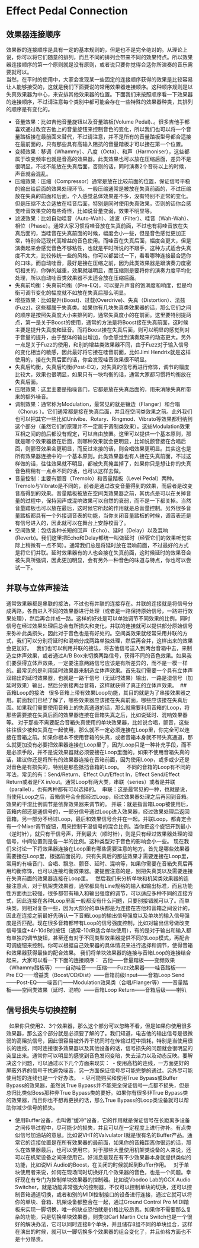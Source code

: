 # Effect Pedal Connection


## 效果器连接顺序
效果器的连接顺序是具有一定的基本规则的，但是也不是完全绝对的。从理论上说，你可以将它们随意的排列，而且不同的排列会带来不同的效果特点。所以效果器连接顺序的第一个原则就是没有原则，或者说只要你觉得合适你所演奏的音乐需要就可以。<br/>
当然，在平时的使用中，大家会发现某一些固定的连接顺序获得的效果是比较容易让人能够接受的，这就是我们下面要说的常用效果器连接顺序。这种顺序规则是以失真效果器为中心，来安排其他效果器的位置。下面我们来按照顺序看一下效果器的连接顺序，不过请注意每个类别中都可能会存在一些特殊的效果器种类，其排列的顺序是有变化的。<br/>
- 音量效果：比如吉他音量旋钮以及音量踏板(Volume Pedal)、。很多吉他手都喜欢通过改变吉他上的音量旋钮来控制音色的变化，所以我们也可以将一个音量踏板接在最前面来替代，不过请注意，并不是所有的音量踏板型号都合适接在最前面的，只有那些具有高输入阻抗的音量踏板才可以接在第一个位置。<br/>
- 变频效果：移调（Whammy）、八度（Octa）、和声（Harmoniser），这些都属于改变频率也就是音高的效果器。此类效果也可以放在压缩后面，差异不是很明显，不过不能放在失真后面，否则的话，同时演奏2个音符以上的时候，声音就会混乱。<br/>
- 压缩效果：压缩（Compressor）通常是放在比较前面的位置，保证信号平稳的输出给后面的效果处理环节。一般压缩通常是被放在失真前面的，不过压缩放在失真的前面和后面，个人感觉总体效果差不多，没有特别不正常的变化。但是压缩不太合适放在哇音后面，特别是同时使用失真效果，否则的话你会感觉哇音效果变的有些奇怪，比如说音量变弱，效果不明显等。<br/>
- 滤波效果：比如自动哇音（Auto-Wah）、滤波（Filter）、哇音（Wah-Wah）、相位（Phase）。通常大家习惯将哇音放在失真前面，不过也有将哇音放在失真后面的，当哇音在失真前面的时候，幅度会小一些，但是音色感觉更加正常，特别合适现代高增益的音色使用。而哇音在失真后面，幅度会更大，但是演奏起来会感觉音色不够粘性，也就是平时所说的不跟手，这种方式适合失真度不太大，比较传统一些的风格。你可以都尝试一下，看看哪种连接最合适你的口味。而自动哇音，最好是接在压缩之前，因为此类效果器是跟演奏力度密切相关的，你弹的越重，效果就越明显，而压缩则是要将你的演奏力度平均化处理，所以自动哇音类效果器不太适合放在压缩后面。<br/>
- 失真前均衡：失真前均衡（(Pre-EQ)，可以提升声音的饱满度和响度，但是均衡可调节变化的幅度就不如放在失真后那么明显。<br/>
- 增益效果：比如提升(Boost)、过载(Overdrive)、失真（Distortion）、法兹(Fuzz)，这些都属于失真类。如果你有几块失真类效果器的话，那么它们之间的顺序是按照失真度大小来排列的，通常失真度小的在前面。这里要特别提两点，第一是关于Boost的使用，通常的方法是将Boost接在失真前面，这时候主要是提升失真度和延音。而将Boost接在失真后面，则可以明显的感觉到对于音量的提升，由于整体的输出增加，你会感觉到演奏起来的动态更大。另外一点是关于Fuzz的使用，和别的增益类效果器不同，由于Fuzz对于输入信号的变化相当的敏感，因此最好将它接在哇音前面，比如Jimi Hendrix就是这样使用的，接在失真后面的话，你会发现哇音效果很不明显。<br/>
- 失真后均衡，失真后均衡(Post-EQ)，对失真的信号再进行修饰，调节的幅度比较大，效果也很明显，如果只有一块均衡的话，通常大家都习惯将均衡放在失真后面。<br/>
- 压限效果：这里主要是指噪音门，它都是放在失真后面的，用来消除失真所带来的额外噪音。<br/>
- 调制效果：通常称为Modulation，最常见的就是镶边（Flanger）和合唱（Chorus ）。它们通常都是接在失真后面，并且在空间类效果之前。此外我们也可以把其它一些比如Univibe、Rotary、Ringmod、Vibrato等效果都归纳到这个部分（虽然它们的原理并不一定属于调制类效果）。这些Modulation效果互相之间的前后都没有规定，可以自由放置。这里可以提供一个基本原则，那就是哪个效果器接在后面，则哪种效果就会更明显，比如说颤音接在合唱后面，则颤音效果会更明显，而反过来接的话，则合唱效果更明显。其实这也是所有效果器连接中的一个基本原则。此类效果器也有人接在失真前面，不过这样做的话，往往效果就不明显，都被失真掩盖掉了，如果你只是想让你的失真音色稍稍有一点点不同的话，也可以这样去做。<br/>
- 音量控制：主要有颤音（Tremolo）和音量踏板（Level Pedal）两种。Tremolo与Vibrato是不同的，前者是通过改变音量得到的效果，而后者是改变音高得到的效果。音量踏板被放在空间类效果器之前，其优点是可以在关掉音量的过程中，保持回声或混响效果可以自然的衰弱，而不是一下都关掉。当然音量踏板也可以放在最后，这时候它所起的作用就是总音量控制。另外很多音量踏板都具有一个外接调音表的功能，当你关闭音量踏板的时候，调音表还是有信号进入的，因此就可以在舞台上安静校音了。<br/>
- 空间效果：包括各种长短的回声（Echo）、延时（Delay）以及混响(Reverb)。我们这里把Echo和Delay都统一叫做延时（经管它们的效果听觉实际上稍微有一点不同）。通常我们总是将延时放在混响前面，不过最好的方式是将它们并联。延时效果器有的人也会接在失真前面，这时候延时的效果音会被失真所强调，因此更加明显，会有另外一种音色的味道与特点，你也可以尝试一下。
## 并联与立体声接法
通常效果器都是串联的接法，不过也有并联的连接存在。并联的连接就是将信号分成两路，各自进入不同的效果器进行处理（或者是一路保持原始信号，一路进行效果处理），然后再合并成一路。这样的好处是可以单独调节不同效果的比例，同时信号在经过效果处理后总会有所损失和变化，并联的连接就可以提供部分原始信号来弥补此类损失，因此对于音色也是有好处的。空间类效果就经常采用并联的方式，我们可以分别将延时和混响分成两路单独处理，然后再合并，这样出来的效果会更加好。
   我们也可以利用并联的接法，将吉他信号送入到两台音箱中去，来制造立体声效果，或者通过A/B Box来切换两路信号，获得不同的音色效果。如果我们要获得立体声效果，一定要注意两路信号应该是有所差异的，而不是一模一样的。最常见的是利用延时效果器来制造立体声效果。首先我们需要一个具有立体声双输出的延时效果器，也就是一路干信号（无延时效果）输出，一路是湿信号（加延时效果）输出，然后分别接两台音箱，这样就获得了真正的立体声效果。
 ## 音箱Loop的接法
   很多音箱上带有效果Loop功能，其目的就是为了串接效果器之用。前面我们已经了解了，哪些效果器应该接在失真前面，哪些应该接在失真后面。如果我们需要使用音箱上的失真通道的话，那么就需要利用音箱的Loop，将那些需要接在失真后面的效果器连接在音箱失真之后，比如说延时、混响效果器等。 对于那些不需要配合音箱失真使用的单块效果器，比如说合唱，颤音，这些往往很少被和失真在一起使用，那么就不一定必须连接在Loop里，你完全可以连接在音箱之前。如果你根本不使用音箱的失真，或者音箱本身就不带失真通道，那么就更加没有必要把效果器连接在Loop里了，因为Loop只是一种补充手段，而不是必须手段，并不是说效果器就必须要接在Loop里面的。如果不使用音箱失真的话，建议你还是将所有的效果器连接在音箱前面，因为使用Loop，或多或少还是对音色是有损失的，特别是那些抵挡音箱的Loop。
   不同的音箱的Loop有不同的写法，常见的有：Send/Return、Effect Out/Effect In，Effect Send/Effect Return或者是FX in/out。通常Loop有两大类，串联（series）或者是并联（parallel），也有两种都有可以选择的。
 串联：这是最常见的一种，也就是说，当使用Loop之后，音箱信号会全部经过Loop，经过效果器处理之后再回到音箱。效果的干湿比例调节是依靠效果器来调节的。
并联：就是指音箱Loop被使用后，音箱内部还是通信号的，一部分信号通过Loop进入效果器，经过效果处理后返回音箱，另一部分不经过Loop，最后和效果信号合并在一起。并联Loop，都肯定会有一个Mixer调节旋钮，用来控制干湿信号的混合比例。当你把这个旋钮开到最小（逆时针），就只有干信号声，开到最大（顺时针），则是只有经过效果器处理的湿信号，中间位置则是各一半的比例。这种类型对于音色的影响会小一些。
  现在我们来讨论一下将效果器连接在Loop里有哪些需要注意的地方。首先是哪些效果器需要接在Loop里，根据前面说的，只有失真后的那些效果才需要连接在Loop里，常用的有噪音门、合唱、飘忽、颤音、延时、混响等，如果你需要在音箱失真后再用均衡修饰，也可以连接均衡效果器。要提醒注意的是，别把失真类以及需要连接在失真前面的效果器连接在Loop里。
   然后我们来分析单块和机架类效果器的连接注意点，对于机架类效果器，通常都具有Line规格的输入和输出标准，而且功能性方面也比较强，很多都带有输入和输出强度的调节，可以适应多种不同的连接方式，因此连接在各种Loop里面一般都没有什么问题，只要别接错就可以了。而单块类，则相对复杂一些，因为大部分的单块都是为连接在吉他和音箱之间设计的，因此在连接之前最好先确认一下音箱Loop的输出信号强度以及单块的输入信号强度是否匹配。现在很多音箱都带有Loop的信号强度控制，比如对输出信号做改变信号强度+4/-10dB的按钮（通常-10dB适合单块使用），有的是对于输出和输入都有单独的调节旋钮，甚至还有对于不同类型效果器提供不同的Loop模式，再配合可调旋钮来控制。你可以根据自己效果器的具体情况来进行选择和调节，使得音箱和效果器获得最佳的配合效果。
  我们将单块效果器的连接与音箱Loop的连接结合起来，大家可以看一下下面的连接顺序：
 吉他——音量踏板——变频效果（Whammy踏板等）——自动哇音——压缩——Fuzz效果器——哇音踏板——Pre EQ——增益类（Boost/OD/Dist）——音箱前级Input——音箱Loop Send——Post-EQ——噪音门——Modulation效果类（合唱/Flanger等）——音量踏板——空间类效果（延时、混响）——音箱Loop Return——音箱后级——喇叭

## 信号损失与切换控制
   如果你只使用2、3个效果器，那么这个部分可以忽略不看，但是如果你使用很多效果器，那么这个部分就是必须要了解的了。我们知道，电吉他的输出信号是很微弱的高阻抗信号，因此很容易被外界干扰同时在传输过程中损耗，特别是当使用很长的连线，同时连接很多效果器以及其他设备的话，信号损失的问题就会很明显的突显出来。通常你可以明显的感觉到音色发闷变暗，失去活力以及动态反映。要解决这个问题，可以通过以下几个方面来现实：
 - 使用高档的连线，一方面更好的屏蔽外界的信号干扰避免噪音，另一方面保证信号尽可能完整的通过。另外尽可能使用短的连线也是一个好办法。
 - 尽可能购买和使用True Bypass或Buffer Bypass的效果器，虽然说True Bypass并不能完全保证信号一点都不损失，但是总归比类似Boss那种非True Bypass类的要好。如果你有很多非True Bypass类的效果器，而且你也不想再更换的话，那么True Bypass的Loop类设备就可以帮助你减少信号的损失。
- 使用Buffer设备，也叫做“缓冲”设备，它的作用就是保证信号在长距离多设备之间传导过程中，尽可能少的损失，并且可以在一定程度上进行弥补。有点类似信号加油站的意思。比如说VHT的Valvulator I就是很有名的Buffer产品。通常它的连接位置是在所有效果器的最前面，如果你的音箱距离你很远的话，那么在效果器最后，也可以使用它。对于那些大量使用机架类设备的人来说，还可以在机架设备之间来使用它。好消息是现在有不少效果器本身就提供类似的功能，比如说Mi Audio的Boost，在关闭的时候就起到Buffer作用。
   对于单块使用者来说，如何在现场同时切换好几个效果器的音色，也是一个问题。幸好现在有专门为控制单块效果器的控制器。比如说Voodoo Lab的GCX Audio Switcher，就是功能非常强大的控制器，不仅可以控制单块的切换，还可以控制音箱通道切换，或者和别的MIDI控制接口的设备进行连接，通过它就可以将你的单块、音箱、机架设备都整合在一起，通过Ground Control Pro MIDI踏板来实现一脚切换，唯一的缺点恐怕就是价格比较昂贵。如果你不需要那么复杂的功能，只是切换单块效果器，则类似Carl Martin Octa Switch也是一个很好的解决办法，它可以同时连接8个单块，并且储存8组不同的单块组合，这样在演出的时候，就可以一脚切换多个效果器的组合变化了，并且价格方面也不是十分昂贵。
